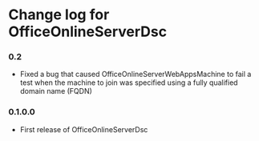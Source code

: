 # Change log for OfficeOnlineServerDsc

### 0.2

 * Fixed a bug that caused OfficeOnlineServerWebAppsMachine to fail a test when the machine to join 
 was specified using a fully qualified domain name (FQDN)

### 0.1.0.0

 * First release of OfficeOnlineServerDsc
